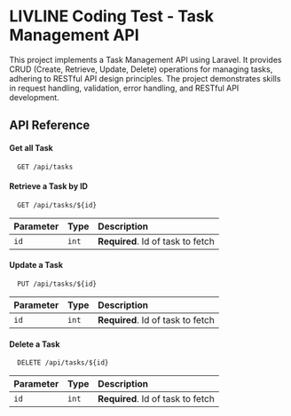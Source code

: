 # LIVLINE Coding Test - Task Management API

This project implements a Task Management API using Laravel. It provides CRUD (Create, Retrieve, Update, Delete) operations for managing tasks, adhering to RESTful API design principles. The project demonstrates skills in request handling, validation, error handling, and RESTful API development.

## API Reference

#### Get all Task

```http
  GET /api/tasks
```

#### Retrieve a Task by ID

```http
  GET /api/tasks/${id}
```

| Parameter | Type  | Description                       |
| :-------- | :---- | :-------------------------------- |
| `id`      | `int` | **Required**. Id of task to fetch |

#### Update a Task

```http
  PUT /api/tasks/${id}
```

| Parameter | Type  | Description                       |
| :-------- | :---- | :-------------------------------- |
| `id`      | `int` | **Required**. Id of task to fetch |

#### Delete a Task

```http
  DELETE /api/tasks/${id}
```

| Parameter | Type  | Description                       |
| :-------- | :---- | :-------------------------------- |
| `id`      | `int` | **Required**. Id of task to fetch |
